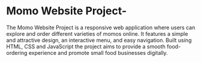 # Momo Website Project-
The Momo Website Project is a responsive web application where users can explore and order different varieties of momos online. 
It features a simple and attractive design, an interactive menu, and easy navigation.
Built using HTML, CSS and JavaScript the project aims to provide a smooth food-ordering experience and promote small food businesses digitally.
